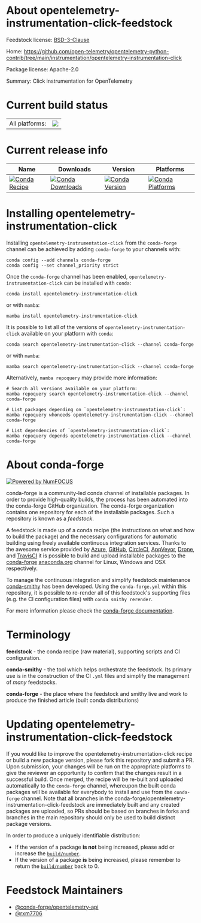 About opentelemetry-instrumentation-click-feedstock
===================================================

Feedstock license: [BSD-3-Clause](https://github.com/conda-forge/opentelemetry-instrumentation-click-feedstock/blob/main/LICENSE.txt)

Home: https://github.com/open-telemetry/opentelemetry-python-contrib/tree/main/instrumentation/opentelemetry-instrumentation-click

Package license: Apache-2.0

Summary: Click instrumentation for OpenTelemetry

Current build status
====================


<table><tr><td>All platforms:</td>
    <td>
      <a href="https://dev.azure.com/conda-forge/feedstock-builds/_build/latest?definitionId=26305&branchName=main">
        <img src="https://dev.azure.com/conda-forge/feedstock-builds/_apis/build/status/opentelemetry-instrumentation-click-feedstock?branchName=main">
      </a>
    </td>
  </tr>
</table>

Current release info
====================

| Name | Downloads | Version | Platforms |
| --- | --- | --- | --- |
| [![Conda Recipe](https://img.shields.io/badge/recipe-opentelemetry--instrumentation--click-green.svg)](https://anaconda.org/conda-forge/opentelemetry-instrumentation-click) | [![Conda Downloads](https://img.shields.io/conda/dn/conda-forge/opentelemetry-instrumentation-click.svg)](https://anaconda.org/conda-forge/opentelemetry-instrumentation-click) | [![Conda Version](https://img.shields.io/conda/vn/conda-forge/opentelemetry-instrumentation-click.svg)](https://anaconda.org/conda-forge/opentelemetry-instrumentation-click) | [![Conda Platforms](https://img.shields.io/conda/pn/conda-forge/opentelemetry-instrumentation-click.svg)](https://anaconda.org/conda-forge/opentelemetry-instrumentation-click) |

Installing opentelemetry-instrumentation-click
==============================================

Installing `opentelemetry-instrumentation-click` from the `conda-forge` channel can be achieved by adding `conda-forge` to your channels with:

```
conda config --add channels conda-forge
conda config --set channel_priority strict
```

Once the `conda-forge` channel has been enabled, `opentelemetry-instrumentation-click` can be installed with `conda`:

```
conda install opentelemetry-instrumentation-click
```

or with `mamba`:

```
mamba install opentelemetry-instrumentation-click
```

It is possible to list all of the versions of `opentelemetry-instrumentation-click` available on your platform with `conda`:

```
conda search opentelemetry-instrumentation-click --channel conda-forge
```

or with `mamba`:

```
mamba search opentelemetry-instrumentation-click --channel conda-forge
```

Alternatively, `mamba repoquery` may provide more information:

```
# Search all versions available on your platform:
mamba repoquery search opentelemetry-instrumentation-click --channel conda-forge

# List packages depending on `opentelemetry-instrumentation-click`:
mamba repoquery whoneeds opentelemetry-instrumentation-click --channel conda-forge

# List dependencies of `opentelemetry-instrumentation-click`:
mamba repoquery depends opentelemetry-instrumentation-click --channel conda-forge
```


About conda-forge
=================

[![Powered by
NumFOCUS](https://img.shields.io/badge/powered%20by-NumFOCUS-orange.svg?style=flat&colorA=E1523D&colorB=007D8A)](https://numfocus.org)

conda-forge is a community-led conda channel of installable packages.
In order to provide high-quality builds, the process has been automated into the
conda-forge GitHub organization. The conda-forge organization contains one repository
for each of the installable packages. Such a repository is known as a *feedstock*.

A feedstock is made up of a conda recipe (the instructions on what and how to build
the package) and the necessary configurations for automatic building using freely
available continuous integration services. Thanks to the awesome service provided by
[Azure](https://azure.microsoft.com/en-us/services/devops/), [GitHub](https://github.com/),
[CircleCI](https://circleci.com/), [AppVeyor](https://www.appveyor.com/),
[Drone](https://cloud.drone.io/welcome), and [TravisCI](https://travis-ci.com/)
it is possible to build and upload installable packages to the
[conda-forge](https://anaconda.org/conda-forge) [anaconda.org](https://anaconda.org/)
channel for Linux, Windows and OSX respectively.

To manage the continuous integration and simplify feedstock maintenance
[conda-smithy](https://github.com/conda-forge/conda-smithy) has been developed.
Using the ``conda-forge.yml`` within this repository, it is possible to re-render all of
this feedstock's supporting files (e.g. the CI configuration files) with ``conda smithy rerender``.

For more information please check the [conda-forge documentation](https://conda-forge.org/docs/).

Terminology
===========

**feedstock** - the conda recipe (raw material), supporting scripts and CI configuration.

**conda-smithy** - the tool which helps orchestrate the feedstock.
                   Its primary use is in the construction of the CI ``.yml`` files
                   and simplify the management of *many* feedstocks.

**conda-forge** - the place where the feedstock and smithy live and work to
                  produce the finished article (built conda distributions)


Updating opentelemetry-instrumentation-click-feedstock
======================================================

If you would like to improve the opentelemetry-instrumentation-click recipe or build a new
package version, please fork this repository and submit a PR. Upon submission,
your changes will be run on the appropriate platforms to give the reviewer an
opportunity to confirm that the changes result in a successful build. Once
merged, the recipe will be re-built and uploaded automatically to the
`conda-forge` channel, whereupon the built conda packages will be available for
everybody to install and use from the `conda-forge` channel.
Note that all branches in the conda-forge/opentelemetry-instrumentation-click-feedstock are
immediately built and any created packages are uploaded, so PRs should be based
on branches in forks and branches in the main repository should only be used to
build distinct package versions.

In order to produce a uniquely identifiable distribution:
 * If the version of a package **is not** being increased, please add or increase
   the [``build/number``](https://docs.conda.io/projects/conda-build/en/latest/resources/define-metadata.html#build-number-and-string).
 * If the version of a package **is** being increased, please remember to return
   the [``build/number``](https://docs.conda.io/projects/conda-build/en/latest/resources/define-metadata.html#build-number-and-string)
   back to 0.

Feedstock Maintainers
=====================

* [@conda-forge/opentelemetry-api](https://github.com/orgs/conda-forge/teams/opentelemetry-api/)
* [@rxm7706](https://github.com/rxm7706/)

